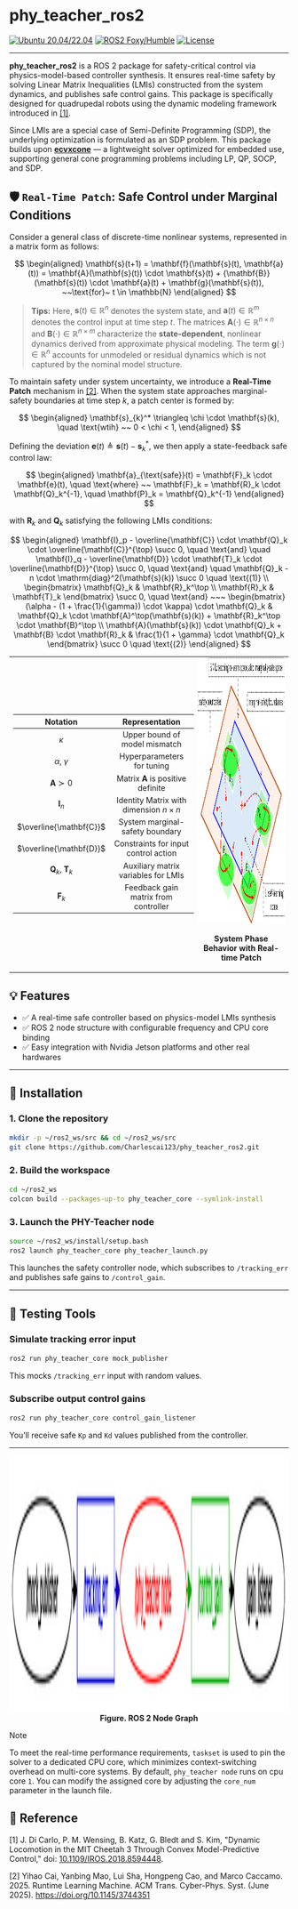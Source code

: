 # phy_teacher_ros2


[![Ubuntu 20.04/22.04](https://img.shields.io/badge/Ubuntu-20.04/22.04-red?logo=ubuntu)](https://ubuntu.com/)
[![ROS2 Foxy/Humble](https://img.shields.io/badge/ros2-foxy/humble-brightgreen.svg?logo=ros)](https://wiki.ros.org/foxy)
[![License](https://img.shields.io/badge/license-Apache2.0-yellow.svg?logo=apache)](https://opensource.org/license/apache-2-0)

---

**phy_teacher_ros2** is a ROS 2 package for safety-critical control via physics-model-based controller synthesis. It ensures real-time safety by solving Linear Matrix Inequalities (LMIs) constructed from the system dynamics, and publishes safe control gains. This package is specifically designed for quadrupedal robots using the dynamic modeling framework introduced in [[1]](#-reference).

Since LMIs are a special case of Semi-Definite Programming (SDP), the underlying optimization is formulated as an SDP problem.
This package builds upon [**ecvxcone**](https://github.com/Charlescai123/ecvxcone) — a lightweight solver optimized for embedded use, supporting general cone programming problems including LP, QP, SOCP, and SDP.

## 🛡️ **`Real-Time Patch`:** **Safe Control under Marginal Conditions**

Consider a general class of discrete-time nonlinear systems, represented in a matrix form as follows:

$$
\begin{aligned}
\mathbf{s}(t+1) = \mathbf{f}(\mathbf{s}(t), \mathbf{a}(t))
                = \mathbf{A}(\mathbf{s}(t)) \cdot \mathbf{s}(t) + {\mathbf{B}}(\mathbf{s}(t)) \cdot \mathbf{a}(t) + \mathbf{g}(\mathbf{s}(t)),  ~~\text{for}~ t \in \mathbb{N}
\end{aligned}
$$

> **Tips:** Here, $\mathbf{s}(t) \in \mathbb{R}^n$ denotes the system state, and $\mathbf{a}(t) \in \mathbb{R}^m$ denotes the control input at time step $t$. The matrices $\mathbf{A}(\cdot) \in \mathbb{R}^{n \times n}$ and $\mathbf{B}(\cdot) \in \mathbb{R}^{n \times m}$ characterize the **state-dependent**, nonlinear dynamics derived from approximate physical modeling. The term $\mathbf{g}(\cdot) \in \mathbb{R}^n$ accounts for unmodeled or residual dynamics which is not captured by the nominal model structure.

To maintain safety under system uncertainty, we introduce a **Real-Time Patch** mechanism in [[2]](#-reference). When the system state approaches marginal-safety boundaries at time step $k$, a patch center is formed by:

$$
\begin{aligned}
\mathbf{s}_{k}^* \triangleq \chi \cdot \mathbf{s}(k), \quad \text{wtih} ~~ 0 < \chi < 1,
\end{aligned} 
$$

Defining the deviation $\mathbf{e}(t) \triangleq \mathbf{s}(t) - \mathbf{s}_{k}^*,$ we then apply a state-feedback safe control law:

$$
\begin{aligned}
\mathbf{a}_{\text{safe}}(t) = \mathbf{F}_k \cdot \mathbf{e}(t), \quad \text{where} ~~ \mathbf{F}_k = \mathbf{R}_k \cdot \mathbf{Q}_k^{-1}, \quad \mathbf{P}_k = \mathbf{Q}_k^{-1}
\end{aligned}
$$

with $\mathbf{R}_k$ and $\mathbf{Q}_k$ satisfying the following LMIs conditions:


$$
\begin{aligned}
\mathbf{I}_p - \overline{\mathbf{C}} \cdot \mathbf{Q}_k \cdot \overline{\mathbf{C}}^{\top} \succ 0, \quad \text{and} \quad
\mathbf{I}_q - \overline{\mathbf{D}} \cdot \mathbf{T}_k \cdot \overline{\mathbf{D}}^{\top} \succ 0, \quad \text{and} \quad
\mathbf{Q}_k - n \cdot \mathrm{diag}^2(\mathbf{s}(k)) \succ 0 \quad \text{(1)} \\
\begin{bmatrix}
\mathbf{Q}_k & \mathbf{R}_k^\top \\
\mathbf{R}_k & \mathbf{T}_k
\end{bmatrix} \succ 0, \quad \text{and} ~~~
\begin{bmatrix}
(\alpha - (1 + \frac{1}{\gamma}) \cdot \kappa) \cdot \mathbf{Q}_k & \mathbf{Q}_k \cdot \mathbf{A}^\top(\mathbf{s}(k)) + \mathbf{R}_k^\top \cdot \mathbf{B}^\top \\
\mathbf{A}(\mathbf{s}(k)) \cdot \mathbf{Q}_k + \mathbf{B} \cdot \mathbf{R}_k & \frac{1}{1 + \gamma} \cdot \mathbf{Q}_k
\end{bmatrix} \succ 0 \quad \text{(2)}
\end{aligned}
$$

<table>
  <tr>
    <td>

<!-- Left: Markdown Table -->
  
| Notation                         | Representation       | 
| :-------------:                  | :-------------:      |
| $\kappa$                         | Upper bound of model mismatch |
| $\alpha$, $\gamma$               | Hyperparameters for tuning |
| $\mathbf{A} \succ 0$             | Matrix $\mathbf{A}$ is positive definite | 
| $\mathbf{I}_{n}$                 | Identity Matrix with dimension $n \times n$ |
| $\overline{\mathbf{C}}$          | System marginal-safety boundary |
| $\overline{\mathbf{D}}$          | Constraints for input control action |
| $\mathbf{Q}_k$, $\mathbf{T}_k$   | Auxiliary matrix variables for LMIs |
| $\mathbf{F}_k$                   | Feedback gain matrix from controller |

</td>
<td style="vertical-align: top; padding-left: 0px;">

<!-- Right: Image -->

<img src="./docs/patch.png" height="480" alt="patch">
<p align="center"><b>System Phase Behavior with Real-time Patch</b></p>

</td>
</tr>
</table>


## 💡 Features

- ✅ A real-time safe controller based on physics-model LMIs synthesis  
- ✅ ROS 2 node structure with configurable frequency and CPU core binding
- ✅ Easy integration with Nvidia Jetson platforms and other real hardwares

---

## 🔧 Installation

### 1. Clone the repository

```bash
mkdir -p ~/ros2_ws/src && cd ~/ros2_ws/src
git clone https://github.com/Charlescai123/phy_teacher_ros2.git
```

### 2. Build the workspace

```bash
cd ~/ros2_ws
colcon build --packages-up-to phy_teacher_core --symlink-install
```

### 3. Launch the PHY-Teacher node
```bash
source ~/ros2_ws/install/setup.bash
ros2 launch phy_teacher_core phy_teacher_launch.py
```

This launches the safety controller node, which subscribes to `/tracking_err` and publishes safe gains to `/control_gain`.

---

## 🧰 Testing Tools

### Simulate tracking error input

```bash
ros2 run phy_teacher_core mock_publisher
```

This mocks `/tracking_err` input with random values.

### Subscribe output control gains

```bash
ros2 run phy_teacher_core control_gain_listener
```

You’ll receive safe `Kp` and `Kd` values published from the controller.

---

<p align="center">
  <img src="./docs/ros2.png" height="460" alt="ros_graph">
  <br><b>Figure. ROS 2 Node Graph</b>
</p>

> [!NOTE]
> To meet the real-time performance requirements, `taskset` is used to pin the solver to a dedicated CPU core, which minimizes context-switching overhead on multi-core systems. By default, `phy_teacher node` runs on cpu core `1`. You can modify the assigned core by adjusting the `core_num` parameter in the launch file.

## 🔖 Reference
[1] J. Di Carlo, P. M. Wensing, B. Katz, G. Bledt and S. Kim, "Dynamic Locomotion in the MIT Cheetah 3 Through Convex Model-Predictive Control," doi: [10.1109/IROS.2018.8594448](https://ieeexplore.ieee.org/document/8594448). 

[2] Yihao Cai, Yanbing Mao, Lui Sha, Hongpeng Cao, and Marco Caccamo. 2025. Runtime Learning Machine. ACM Trans. Cyber-Phys. Syst. (June 2025). https://doi.org/10.1145/3744351


